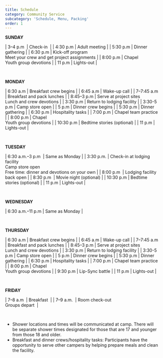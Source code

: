 ```yaml
---
title: Schedule
category: Community Service
subcategory: 'Schedule, Menu, Packing'
order: 1
---
```


**SUNDAY**&nbsp;

| 3–4 p.m&nbsp; | Check-in&nbsp; |
| 4:30 p.m | Adult meeting |
| 5:30 p.m | Dinner gathering |
| 6:30 p.m | Kick-off program<br>Meet your crew and get project assignments |
| 8:00 p.m | Chapel<br>Youth group devotions |
| 11 p.m | Lights-out |

&nbsp;

**MONDAY**

| 6:30 a.m | Breakfast crew begins |
| 6:45 a.m | Wake-up call |
| 7–7:45 a.m | Breakfast and pack lunches |
| 8:45–3 p.m | Serve at project sites<br>Lunch and crew devotions |
| 3:30 p.m | Return to lodging facility |
| 3:30-5 p.m | Camp store open |
| 5 p.m | Dinner crew begins |
| 5:30 p.m | Dinner gathering |
| 6:30 p.m | Hospitality tasks |
| 7:00 p.m | Chapel team practice |
| 8:00 p.m | Chapel<br>Youth group devotions |
| 10:30 p.m | Bedtime stories (optional) |
| 11 p.m | Lights-out |

&nbsp;

**TUESDAY**&nbsp;

| 6:30 a.m.–3 p.m&nbsp; | Same as Monday |
| 3:30 p.m. | Check-in at lodging facility<br>Camp store open<br>Free time: dinner and devotions on your own |
| 8:00 p.m&nbsp; | Lodging facility back open |
| 8:30 p.m&nbsp; | Movie night (optional) |
| 10:30 p.m | Bedtime stories (optional) |
| 11 p.m | Lights-out |

&nbsp;

**WEDNESDAY**&nbsp;

| 6:30 a.m.–11 p.m | Same as Monday |

&nbsp;

**THURSDAY**

| 6:30 a.m | Breakfast crew begins |
| 6:45 a.m | Wake-up call |
| 7–7:45 a.m | Breakfast and pack lunches |
| 8:45–3 p.m | Serve at project sites<br>Lunch and crew devotions |
| 3:30 p.m | Return to lodging facility |
| 3:30-5 p.m | Camp store open |
| 5 p.m | Dinner crew begins |
| 5:30 p.m | Dinner gathering |
| 6:30 p.m | Hospitality tasks |
| 7:00 p.m | Chapel team practice |
| 8:00 p.m | Chapel<br>Youth group devotions |
| 9:30 p.m | Lip-Sync battle |
| 11 p.m | Lights-out |

&nbsp;

**FRIDAY**&nbsp;

| 7–8 a.m&nbsp; | Breakfast&nbsp; |
| 7–9 a.m.&nbsp; | Room check-out&nbsp;<br>Groups depart&nbsp; |

&nbsp;

* Shower locations and times will be communicated at camp. There will be separate shower times designated for those that are 17 and younger from those 18 and older.&nbsp;
* Breakfast and dinner crews/hospitality tasks: Participants have the opportunity to serve other campers by helping prepare meals and clean the facility.&nbsp;
